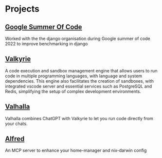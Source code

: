 # Projects

## [Google Summer Of Code](https://summerofcode.withgoogle.com/archive/2022/projects/t8r1UJgj)

Worked with the the django organisation during Google summer of code 2022 to improve benchmarking in django

## [Valkyrie](https://github.com/deepakdinesh1123/valkyrie/tree/main)

A code execution and sandbox management engine that allows users to run code in multiple programming languages, with language and system dependencies. This engine also facilitates the creation of sandboxes, with integrated vscode server and essential services such as PostgreSQL and Redis, simplifying the setup of complex development environments.

## [Valhalla](https://github.com/deepakdinesh1123/valhalla)

Valhalla combines ChatGPT with Valkyrie to let you run code directly from your chats.

## [Alfred](https://github.com/deepakdinesh1123/alfred)

An MCP server to enhance your home-manager and nix-darwin config